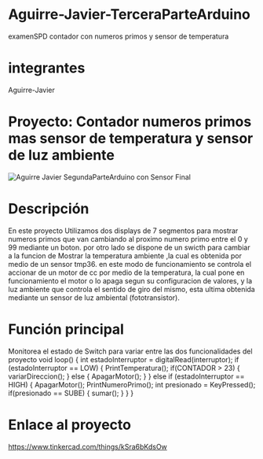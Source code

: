 # Aguirre-Javier-TerceraParteArduino
examenSPD contador con numeros primos y sensor de temperatura
# integrantes
Aguirre-Javier
# Proyecto: Contador numeros primos mas sensor de temperatura y sensor de luz ambiente
![Aguirre Javier SegundaParteArduino con Sensor Final](https://github.com/Javih95/Aguirre-Javier-TerceraParteArduino/assets/138259835/f44bb4ff-6e6a-4814-bea8-6e17bbb9d558)
# Descripción
En este proyecto Utilizamos dos displays de 7 segmentos para mostrar numeros primos que van cambiando al proximo numero primo entre el 0 y 99 mediante un boton.
por otro lado se dispone de un swicth para cambiar a la funcion de Mostrar la temperatura ambiente ,la cual es obtenida por medio de un sensor tmp36.
en este modo de funcionamiento se controla el accionar de un motor de cc por medio de la temperatura, la cual pone en funcionamiento el motor o lo apaga segun su configuracion de valores, y la luz ambiente que controla el sentido de giro del mismo, esta ultima obtenida mediante un sensor de luz ambiental (fototransistor).
# Función principal
Monitorea el estado de Switch para variar entre las dos funcionalidades del proyecto
void loop()
{ 
  int estadoInterruptor = digitalRead(interruptor);
  if (estadoInterruptor == LOW) 
  {
    PrintTemperatura();
    if(CONTADOR > 23)
    {
      variarDireccion();
    }
    else
    {
   	  ApagarMotor();
    }
  }
  else if (estadoInterruptor == HIGH)
  {
    ApagarMotor();
    PrintNumeroPrimo();
	int presionado = KeyPressed();
    if(presionado == 	SUBE)
     {
    	sumar();
     }
  } 
}
# Enlace al proyecto
https://www.tinkercad.com/things/kSra6bKdsOw
